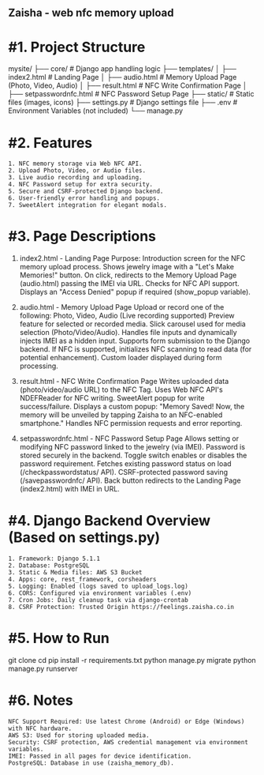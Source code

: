 Zaisha - web nfc memory upload
------------------------------
#1. Project Structure
=====================
mysite/
├── core/                    # Django app handling logic
├── templates/
│   ├── index2.html          # Landing Page
│   ├── audio.html           # Memory Upload Page (Photo, Video, Audio)
│   ├── result.html          # NFC Write Confirmation Page
│   ├── setpasswordnfc.html  # NFC Password Setup Page
├── static/                  # Static files (images, icons)
├── settings.py              # Django settings file
├── .env                     # Environment Variables (not included)
└── manage.py


#2. Features
============
    1. NFC memory storage via Web NFC API.
    2. Upload Photo, Video, or Audio files.
    3. Live audio recording and uploading.
    4. NFC Password setup for extra security.
    5. Secure and CSRF-protected Django backend.
    6. User-friendly error handling and popups.
    7. SweetAlert integration for elegant modals.

#3. Page Descriptions
=====================
1. index2.html - Landing Page
    Purpose: Introduction screen for the NFC memory upload process.
    Shows jewelry image with a "Let's Make Memories!" button.
    On click, redirects to the Memory Upload Page (audio.html) passing the IMEI via URL.
    Checks for NFC API support.
    Displays an "Access Denied" popup if required (show_popup variable).

2. audio.html - Memory Upload Page
    Upload or record one of the following:
    Photo, Video, Audio (Live recording supported)
    Preview feature for selected or recorded media.
    Slick carousel used for media selection (Photo/Video/Audio).
    Handles file inputs and dynamically injects IMEI as a hidden input.
    Supports form submission to the Django backend.
    If NFC is supported, initializes NFC scanning to read data (for potential enhancement).
    Custom loader displayed during form processing.

3. result.html - NFC Write Confirmation Page
    Writes uploaded data (photo/video/audio URL) to the NFC Tag.
    Uses Web NFC API's NDEFReader for NFC writing.
    SweetAlert popup for write success/failure.
    Displays a custom popup: "Memory Saved! Now, the memory will be unveiled by tapping Zaisha to an NFC-enabled smartphone."
    Handles NFC permission requests and error reporting.

4. setpasswordnfc.html - NFC Password Setup Page
    Allows setting or modifying NFC password linked to the jewelry (via IMEI).
    Password is stored securely in the backend.
    Toggle switch enables or disables the password requirement.
    Fetches existing password status on load (/checkpasswordstatus/ API).
    CSRF-protected password saving (/savepasswordnfc/ API).
    Back button redirects to the Landing Page (index2.html) with IMEI in URL.

#4. Django Backend Overview (Based on settings.py)
==================================================
    1. Framework: Django 5.1.1
    2. Database: PostgreSQL
    3. Static & Media files: AWS S3 Bucket
    4. Apps: core, rest_framework, corsheaders
    5. Logging: Enabled (logs saved to upload_logs.log)
    6. CORS: Configured via environment variables (.env)
    7. Cron Jobs: Daily cleanup task via django-crontab
    8. CSRF Protection: Trusted Origin https://feelings.zaisha.co.in

#5. How to Run
==============
git clone <repo-url>
cd <project-folder>
pip install -r requirements.txt
python manage.py migrate
python manage.py runserver

#6. Notes
==========
    NFC Support Required: Use latest Chrome (Android) or Edge (Windows) with NFC hardware.
    AWS S3: Used for storing uploaded media.
    Security: CSRF protection, AWS credential management via environment variables.
    IMEI: Passed in all pages for device identification.
    PostgreSQL: Database in use (zaisha_memory_db).
